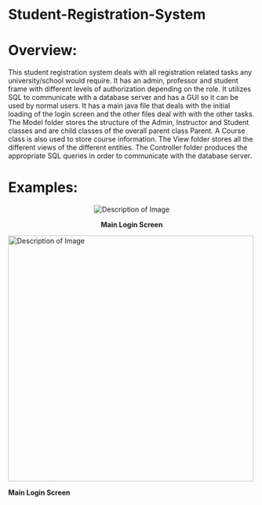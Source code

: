 # Student-Registration-System
# Overview:
This student registration system deals with all registration related tasks any university/school would require. It has an admin, professor and student frame with different levels of authorization depending on the role. It utilizes SQL to communicate with a database server and has a GUI so it can be used by normal users. It has a main java file that deals with the initial loading of the login screen and the other files deal with with the other tasks. The Model folder stores the structure of the Admin, Instructor and Student classes and are child classes of the overall parent class Parent. A Course class is also used to store course information. The View folder stores all the different views of the different entities. The Controller folder produces the appropriate SQL queries in order to communicate with the database server. 
# Examples:
<p align="center">
  <img src="https://github.com/Amrtamer711/Student-Registration-System/assets/131773782/70c590a8-643a-41f3-862b-153a995d1330" alt="Description of Image">
</p>
<p align="center"><strong>Main Login Screen</strong></p>
<p align="left">
  <img src="https://github.com/Amrtamer711/Student-Registration-System/assets/131773782/a9b8c6d7-d7f0-4f6b-8183-92ebc8bcb5ca" alt="Description of Image" width=500 height=500>
</p>
<p align="left"><strong>Main Login Screen</strong></p>


